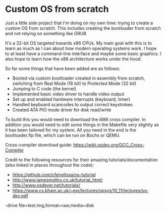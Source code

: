 # Custom OS from scratch

Just a little side project that I'm doing on my own time: trying to create a custom OS from scratch. This includes creating the bootloader from scratch and not relying on something like GRUB

It's a 32-bit OS targeted towards x86 CPUs. My main goal with this is to learn as much as I can about how modern operating systems work. I hope to at least have a command-line interface and maybe some basic graphics. I also hope to learn how the x86 architecture works under the hood.

So far some things that have been added are as follows:

- Booted via custom bootloader created in assembly from scratch, switching from Real Mode (16 bit) to Protected Mode (32 bit)
- Jumping to C code (the kernel)
- Implemented basic video driver to handle video output
- Set up and enabled hardware interrupts (keyboard, timer)
- Handled keyboard scancodes to output correct keystrokes
- Created ATA PIO mode driver for disk read/write

To build this you would need to download the i686 cross compiler. In addition you would need to edit some things in the Makefile very slightly as it has been tailored for my system. All you need in the end is the bootloader.flp file, which can be run on Bochs or QEMU.

Cross-compiler download guide: https://wiki.osdev.org/GCC_Cross-Compiler

Credit to the following resources for their amazing tutorials/documentation (also linked in places throughout the code):
- https://github.com/cfenollosa/os-tutorial
- http://www.jamesmolloy.co.uk/tutorial_html/
- http://www.osdever.net/tutorials/
- https://www.cs.bham.ac.uk/~exr/lectures/opsys/10_11/lectures/os-dev.pdf


-drive file=test.img,format=raw,media=disk